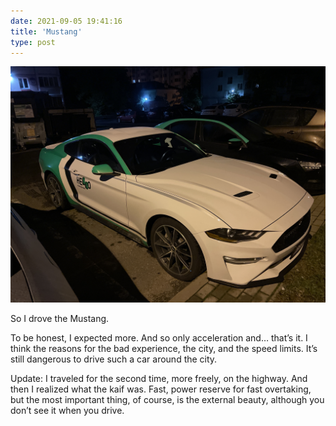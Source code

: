 ```yaml
---
date: 2021-09-05 19:41:16
title: 'Mustang'
type: post
---
```


![And here is the horse.](IMG_1192.jpg)

So I drove the Mustang.

To be honest, I expected more. And so only acceleration and… that’s it. I think the reasons for the
bad experience, the city, and the speed limits. It’s still dangerous to drive such a car around the
city.

Update: I traveled for the second time, more freely, on the highway. And then I realized what the
kaif was. Fast, power reserve for fast overtaking, but the most important thing, of course, is the
external beauty, although you don’t see it when you drive.
